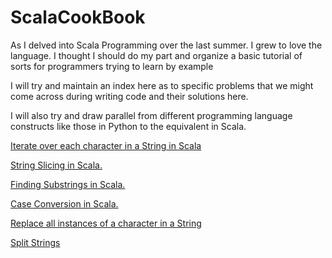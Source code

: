 ScalaCookBook
=============

As I delved into Scala Programming over the last summer. I grew to love the language. I thought I should do my part and organize a basic tutorial of sorts for programmers trying to learn by example 

I will try and maintain an index here as to specific problems that we might come across during writing code and their solutions here. 

I will also try and draw parallel from different programming language constructs like those in Python to the equivalent in Scala. 

<a href = "https://github.com/mihirkelkar/ScalaCookBook/blob/master/Chapter_One/Strings.scala ">Iterate over each character in a String in Scala</a>

<a href = "https://github.com/mihirkelkar/ScalaCookBook/blob/master/Chapter_One/Strings_slice.scala ">String Slicing in Scala.</a>

<a href = "https://github.com/mihirkelkar/ScalaCookBook/blob/master/Chapter_One/Strings_slice.scala ">Finding Substrings in Scala.</a>

<a href = "https://github.com/mihirkelkar/ScalaCookBook/blob/master/Chapter_One/Strings_slice.scala ">Case Conversion  in Scala.</a>

<a href = "https://github/com/mihirkelkar/ScalaCookBook/blob/master/Chapter_One/Strings_slice.scala"> Replace all instances of a character in a String </a>

<a href = "https://github/com/mihirkelkar/ScalaCookBook/blob/master/Chapter_One/Strings_split.scala"> Split Strings </a>
